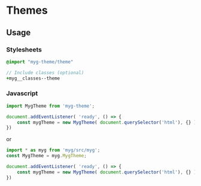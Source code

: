 # Themes

## Usage

### Stylesheets

```sass
@import "myg-theme/theme"

// Include classes (optional)
+myg__classes--theme
```

### Javascript

```js
import MygTheme from 'myg-theme';

document.addEventListener( 'ready', () => {
    const mygTheme = new MygTheme( document.querySelector('html'), {} );
})
```

or

```js
import * as myg from 'myg/src/myg';
const MygTheme = myg.MygTheme;

document.addEventListener( 'ready', () => {
    const mygTheme = new MygTheme( document.querySelector('html'), {} );
})
```
